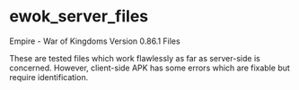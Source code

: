 # ewok_server_files
Empire - War of Kingdoms Version 0.86.1 Files

These are tested files which work flawlessly as far as server-side is concerned.
However, client-side APK has some errors which are fixable but require identification.
